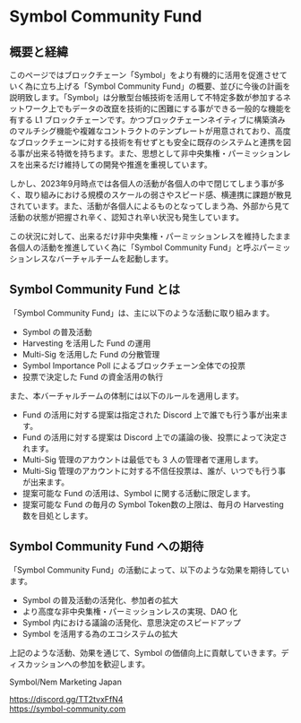 # Symbol Community Fund

## 概要と経緯
このページではブロックチェーン「Symbol」をより有機的に活用を促進させていく為に立ち上げる「Symbol Community Fund」の概要、並びに今後の計画を説明致します。「Symbol」は分散型台帳技術を活用して不特定多数が参加するネットワーク上でもデータの改竄を技術的に困難にする事ができる一般的な機能を有する L1 ブロックチェーンです。かつブロックチェーンネイティブに構築済みのマルチシグ機能や複雑なコントラクトのテンプレートが用意されており、高度なブロックチェーンに対する技術を有せずとも安全に既存のシステムと連携を図る事が出来る特徴を持ちます。また、思想として非中央集権・パーミッションレスを出来るだけ維持しての開発や推進を重視しています。

しかし、2023年9月時点では各個人の活動が各個人の中で閉じてしまう事が多く、取り組みにおける規模のスケールの弱さやスピード感、横連携に課題が散見されています。また、活動が各個人によるものとなってしまう為、外部から見て活動の状態が把握され辛く、認知され辛い状況も発生しています。

この状況に対して、出来るだけ非中央集権・パーミッションレスを維持したまま各個人の活動を推進していく為に「Symbol Community Fund」と呼ぶパーミッションレスなバーチャルチームを起動します。

## Symbol Community Fund とは
「Symbol Community Fund」は、主に以下のような活動に取り組みます。

- Symbol の普及活動
- Harvesting を活用した Fund の運用
- Multi-Sig を活用した Fund の分散管理
- Symbol Importance Poll によるブロックチェーン全体での投票
- 投票で決定した Fund の資金活用の執行

また、本バーチャルチームの体制には以下のルールを適用します。

- Fund の活用に対する提案は指定された Discord 上で誰でも行う事が出来ます。
- Fund の活用に対する提案は Discord 上での議論の後、投票によって決定されます。
- Multi-Sig 管理のアカウントは最低でも 3 人の管理者で運用します。
- Multi-Sig 管理のアカウントに対する不信任投票は、誰が、いつでも行う事が出来ます。
- 提案可能な Fund の活用は、Symbol に関する活動に限定します。
- 提案可能な Fund の毎月の Symbol Token数の上限は、毎月の Harvesting 数を目処とします。

## Symbol Community Fund への期待
「Symbol Community Fund」の活動によって、以下のような効果を期待しています。

- Symbol の普及活動の活発化、参加者の拡大
- より高度な非中央集権・パーミッションレスの実現、DAO 化 
- Symbol 内における議論の活発化、意思決定のスピードアップ
- Symbol を活用する為のエコシステムの拡大

上記のような活動、効果を通じて、Symbol の価値向上に貢献していきます。ディスカッションへの参加を歓迎します。

Symbol/Nem Marketing Japan

https://discord.gg/TT2tvxFfN4<br>
https://symbol-community.com<br>
